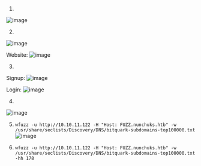 1.
![image](https://github.com/LawsonSchwantz/CTF-Writeups/assets/74954683/412c09e1-0ce2-4194-942d-42f915983bfc)

2.
![image](https://github.com/LawsonSchwantz/CTF-Writeups/assets/74954683/3f124333-16b9-406c-a253-d65242d71f99)

Website:
![image](https://github.com/LawsonSchwantz/CTF-Writeups/assets/74954683/5645c8e1-28c2-4b6a-8fca-287d6dfdb656)

3.
Signup:
![image](https://github.com/LawsonSchwantz/CTF-Writeups/assets/74954683/0aeaca62-770d-4feb-8053-79a3ed54dfe6)

Login:
![image](https://github.com/LawsonSchwantz/CTF-Writeups/assets/74954683/8f173457-b4d4-4fbe-86ee-d95ae8eb33f5)

4.
![image](https://github.com/LawsonSchwantz/CTF-Writeups/assets/74954683/2977a9df-af8d-4698-bc24-d9f76fafe823)

5. `wfuzz -u http://10.10.11.122 -H "Host: FUZZ.nunchuks.htb" -w /usr/share/seclists/Discovery/DNS/bitquark-subdomains-top100000.txt`
![image](https://github.com/LawsonSchwantz/CTF-Writeups/assets/74954683/4adf830b-6723-4994-ab40-07afa8e38f29)

6. `wfuzz -u http://10.10.11.122 -H "Host: FUZZ.nunchuks.htb" -w /usr/share/seclists/Discovery/DNS/bitquark-subdomains-top100000.txt -hh 178`























